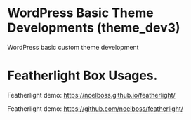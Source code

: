 # WordPress Basic Theme Developments (theme_dev3)
WordPress basic custom theme development

# Featherlight Box Usages.
Featherlight demo: https://noelboss.github.io/featherlight/

Featherlight demo: https://github.com/noelboss/featherlight/